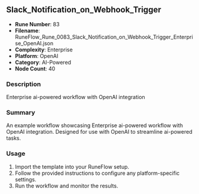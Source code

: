 ## Slack_Notification_on_Webhook_Trigger

- **Rune Number**: 83
- **Filename**: RuneFlow_Rune_0083_Slack_Notification_on_Webhook_Trigger_Enterprise_OpenAI.json
- **Complexity**: Enterprise
- **Platform**: OpenAI
- **Category**: AI-Powered
- **Node Count**: 40

### Description
Enterprise ai-powered workflow with OpenAI integration

### Summary
An example workflow showcasing Enterprise ai-powered workflow with OpenAI integration. Designed for use with OpenAI to streamline ai-powered tasks.

### Usage
1. Import the template into your RuneFlow setup.
2. Follow the provided instructions to configure any platform-specific settings.
3. Run the workflow and monitor the results.

